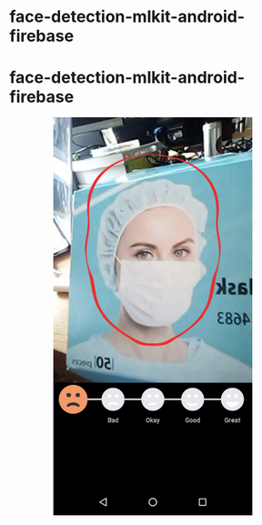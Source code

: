# face-detection-mlkit-android-firebase
# face-detection-mlkit-android-firebase


<p align="center">
  <img src="https://github.com/melikeey/face-detection-mlkit-android-firebase/blob/master/ss.png" width="350" title="hover text">
</p>
